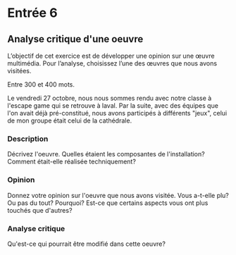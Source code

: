 # Entrée 6
## Analyse critique d'une oeuvre

L’objectif de cet exercice est de développer une opinion sur une œuvre multimédia. Pour l’analyse, choisissez l’une des œuvres que nous avons visitées. 

Entre 300 et 400 mots. 

Le vendredi 27 octobre, nous nous sommes rendu avec notre classe à l'escape game qui se retrouve à laval. Par la suite, avec des équipes que l'on avait déjà pré-constitué, nous avons participés à différents "jeux", celui de mon groupe était celui de la cathédrale. 

### Description
Décrivez l'oeuvre. Quelles étaient les composantes de l'installation? Comment était-elle réalisée techniquement? 




### Opinion
Donnez votre opinion sur l'oeuvre que nous avons visitée. Vous a-t-elle plu? Ou pas du tout? Pourquoi? Est-ce que certains aspects vous ont plus touchés que d'autres? 




### Analyse critique
Qu'est-ce qui pourrait être modifié dans cette oeuvre? 


